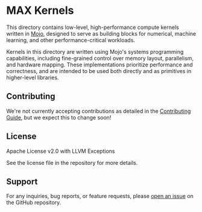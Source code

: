 # MAX Kernels

This directory contains low-level, high-performance compute kernels written in
[Mojo](https://www.modular.com/mojo), designed to serve as building blocks for
numerical, machine learning, and other performance-critical workloads.

Kernels in this directory are written using Mojo's systems programming
capabilities, including fine-grained control over memory layout, parallelism,
and hardware mapping. These implementations prioritize performance and
correctness, and are intended to be used both directly and as primitives in
higher-level libraries.

## Contributing

We're not currently accepting contributions as detailed in the
[Contributing Guide](./CONTRIBUTING.md), but we expect this to change soon!

## License

Apache License v2.0 with LLVM Exceptions

See the license file in the repository for more details.

## Support

For any inquiries, bug reports, or feature requests, please [open an
issue](https://github.com/modular/modular/issues) on the GitHub repository.
